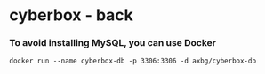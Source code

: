# cyberbox - back

### To avoid installing MySQL, you can use Docker 

```docker
docker run --name cyberbox-db -p 3306:3306 -d axbg/cyberbox-db
```